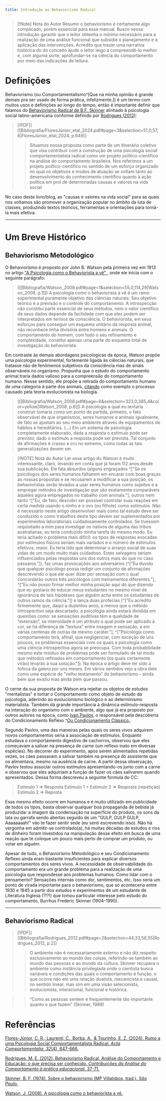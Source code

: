 ```yaml
---
title: Introdução ao Behaviorismo Radical
---
```

> [!Note] Nota do Autor
> Resumir o behaviorismo é certamente algo complicado, porém essencial para esse manual. Busco nessa introdução garantir que o leitor obtenha o mínimo necessário para a realização de uma análise funcional que subsidie o planejamento e a aplicação das intervenções. Acredito que trazer uma narrativa histórica do do conceito ajude o leitor leigo a compreendê-lo melhor e, com alguma sorte, aprofundar-se na ciência do comportamento por meio das indicações de leitura.
# Definições
Behaviorismo (ou Comportamentalismo^[Que na minha opinião é grande demais pra ser usado de forma prática, infelizmente.]) é um termo com muitos usos e definições ao longo do tempo, então é importante definir que falamos do [Behaviorismo Radical de B.F. Skinner](Skinner_1974.pdf) alinhado à psicologia social latino-americana conforme definido por [Rodrigues (2012)](FloresJúnior_etal_2024.pdf):

> [!PDF|] [[Bibliografia/FloresJúnior_etal_2024.pdf#page=3&selection=51,0,57,6|FloresJúnior_etal_2024, p.649]]
> > Situamos nossa proposta como parte de um itinerário coletivo que visa contribuir com a construção de uma psicologia social comportamentalista radical como um projeto político-científico na análise do comportamento brasileira. Nos referimos a um projeto político-científico no sentido de um esforço organizado no qual os objetivos e modos de atuação se voltam tanto ao desenvolvimento do conhecimento científico quanto à ação política em prol de determinadas causas e valores na vida social
> 
> 

No caso deste livro/blog, as "causas e valores na vida social" para as quais nos voltamos são promover a organização popular no âmbito da luta de classes, produzindo textos teóricos, ferramentas e orientações para torná-la mais efetiva.  

---
# Um Breve Histórico
## Behaviorismo Metodológico
O Behaviorismo é proposto por John B. Watson pela primeira vez em 1913 no artigo ["A Psicologia como o Behaviorista a vê" ](Watson_2008.pdf), onde ele inicia com o seguinte parágrafo:

> ([[Bibliografia/Watson_2008.pdf#page=1&selection=55,0,114,29|Watson_2008, p.1]])
> A psicologia como o behaviorista a vê é um ramo experimental puramente objetivo das ciências naturais. Seu objetivo teórico é a previsão e o controle do comportamento. A introspecção não constitui parte essencial de seus métodos, nem o valor científico de seus dados depende da facilidade com que eles podem ser interpretados em termos de consciência. O behaviorista, em seus esforços para conseguir um esquema unitário da resposta animal, não reconhece linha divisória entre homens e animais. O comportamento do homem, com todo o seu refinamento e complexidade, constitui apenas uma parte do esquema total de investigação do behaviorista.

Em contraste às demais abordagens psicológicas da época, Watson propõe uma psicologia experimental, fortemente ligada às ciências naturais, que tratasse não de fenômenos subjetivos da consciência mas de sinais observáveis no organismo. Propunha que o estudo do comportamento animal traria dados valioso para a compreensão do comportamento humano. Nesse sentido, ele propõe a retirada do comportamento humano de uma categoria à parte dos animais, [citando](Bibliografia/Watson_2008.pdf#page=3&selection=268,10,304,12&color=yellow) como exemplo o processo causado pela teoria evolucionista na biologia. 

> ([[Bibliografia/Watson_2008.pdf#page=6&selection=323,0,385,4&color=yellow|Watson_2008, p.6]])
> A psicologia a qual eu tentaria construir tomaria como um ponto de partida, primeiro, o fato observável de que organismos, seres humanos e animais igualmente, de fato se ajustam ao seu meio ambiente através de equipamentos de hábitos e hereditários. (...) Em um sistema de psicologia completamente elaborado, dada a resposta o estímulo pode ser previsto; dado o estímulo a resposta pode ser prevista. Tal conjunto de afirmações é crasso e cru no extremo, como todas as tais generalizações devem ser.

> [!NOTE] Nota do Autor
> Ler esse artigo do Watson é muito interessante, claro, levando em conta que já foram 112 anos desde sua publicação. Ele fala absurdos (alguns engraçados ^["Se os psicólogos dos seres humanos falharem em encarar com boas graças as nossas propostas e se recusarem a modificar a sua posição, os behavioristas serão levados a usar seres humanos como sujeitos e a empregar métodos de investigação que são exatamente comparáveis àqueles agora empregados no trabalho com animais."], outros nem tanto ^["Eu, de fato, descobri ser possível controlar suas reações em certa medida usando o ninho e o ovo (ou filhote) como estímulos. Não é necessário neste artigo desenvolver mais como tal estudo deve ser conduzido e como trabalhos deste tipo devem ser suplementados por experimentos laboratoriais cuidadosamente controlados. Se tivessem requisitado a mim para investigar os nativos de alguma das tribos australianas, eu teria conduzido minha tarefa do mesmo modo. Eu teria achado o problema mais difícil: os tipos de respostas evocadas por estímulos físicos seriam mais variados e o número de estímulos efetivos, maior. Eu teria tido que determinar o arranjo social de suas vidas de um modo muito mais cuidadoso. Estes selvagens seriam influenciados pelas respostas uns dos outros mais do que no caso pássaros."]), faz umas provocações aos adversários (^["Eu duvido que qualquer psicólogo possa redigir um conjunto de afirmações descrevendo o que ele quer dizer por sensação com o qual concordarão outros três psicólogos com treinamentos diferentes."], ^["Eu não posso firmar melhor minha posição aqui do que dizendo que eu gostaria de educar meus estudantes no mesmo nível de ignorância de tais hipóteses que alguém acha entre os estudantes de outros ramos da ciência."]) e lança duas profecias (^["Eu acredito firmemente que, daqui a duzentos anos, a menos que o método introspectivo seja descartado, a psicologia ainda estará dividida em questões como: se sensações auditivas têm a qualidade de “extensão”, se intensidade é um atributo o qual pode ser aplicado à cor, se há diferença de “textura” entre imagem e sensação, e em várias centenas de outras de mesmo caráter."], ^["Psicologia como comportamento terá, afinal, que negligenciar, com exceção de uns poucos, os problemas essenciais com os quais a psicologia como uma ciência introspectiva agora se preocupa. Com toda probabilidade mesmo este resíduo de problemas pode ser formulado de tal modo que métodos refinados em comportamento (os quais certamente virão) levarão à sua solução."]). Na época o artigo deve ter sido a fofoca da galera por uns meses. Em vários sentidos vejo a obra dele como uma espécie de "velho testamento" do behaviorismo - ainda bem que existiu mas ainda bem que passou.

O cerne da sua proposta de Watson era rejeitar os objetos de estudos "mentalistas" e tomar o Comportamento como objeto de estudo da psicologia, aderindo ao evolucionismo biológico e ao determinismo materialista. Também dá grande importância à dinâmica estímulo-resposta na interação do organismo com o ambiente, algo que já era proposto por outros autores na época, como [Ivan Pavlov](https://en.wikipedia.org/wiki/Ivan_Pavlov), o responsável pela descoberta do Condicionamento Reflexo ^[Ou Condicionamento Clássico.](CR). 

Segundo Pavlov, uma das maneiras pelas quais os seres vivos adquirem novos comportamentos seria a associação de estímulos. Enquanto estudava o comportamento digestivo de cachorros, observou que eles começavam a salivar na presença de carne (um reflexo inato em diversas espécies). No decorrer do experimento, após serem alimentados repetidas vezes, os cães passavam a salivar também na presença do assistente que os alimentava, mesmo na ausência de carne. A partir dessa observação, Pavlov testou associar outros estímulos apresentando-os junto com a carne e observou que eles adquiriam a função de fazer os cães salivarem quando apresentados. Dessa forma descreveu a seguinte formula do CC: 

>Estimulo 1 => Resposta
Estimulo 1 + Estimulo 2 => Resposta (repetição)
Estimulo 2 => Reposta

Esse mesmo efeito ocorre em humanos e é muito utilizado em publicidade de todos os tipos, basta observar qualquer boa propaganda de bebida já produzida: a imagem da condensação na superfície do produto, os sons da lata ou garrafa sendo abertas seguido de um "GULP, GULP GULP, Aaaaaaaah!" vão te fazer sentir sede (eu senti escrevendo isso). Não há vergonha em admitir-se controlado(a), há muitas décadas de estudos e rios de dinheiro foram investidos na manipulação desse efeito em busca de uma reação que te coloque um pouco mais perto de comprar um produto, ou votar em alguém.

Apesar de tudo, o Behaviorismo Metodológico e seu Condicionamento Reflexo ainda eram bastante insuficientes para explicar diversos comportamentos dos seres vivos. A necessidade de observabilidade do comportamento era um grande problema para a realização de uma psicologia que respondesse aos problemas humanos. Como lidar com o pensamento? Sensações internas como dor, sentimentos, etc. Isso seria um ponto de virada importante para o behaviorismo, que só aconteceria entre 1930 e 1945 a partir dos estudos e experimentos de um estudante de Literatura Inglesa (?!?!) que tomou particular interesse pelo estudo do comportamento, Burrhus Frederic Skinner (1904-1990).

---
## Behaviorismo Radical
> [!PDF|] [[Bibliografia/Rodrigues_2012.pdf#page=2&selection=44,33,58,55|Rodrigues_2012, p.2]]
> > O ambiente não é necessariamente externo e não diz respeito exclusivamente ao mundo das coisas, referindo-se também ao mundo das pessoas e ao mundo da cultura. Skinner recupera o ambiente como instância privilegiada onde o cientista busca variáveis e condições das quais o comportamento é função, o que ocorre não em uma relação dualista, mecanicista e causal, no sentido linear, mas sim em uma visão selecionista, evolucionista, interacional, funcional e histórica. 



> > “Como as pessoas sentem é frequentemente tão importante quanto o que fazem” (Skinner, 1989)

# Referências
[Flores-Júnior, C. R., Laurenti, C., Borba, A., & Tourinho, E. Z. (2024). Rumo a uma Psicologia Social Comportamentalista Radical. _Acta Comportamentalia_, _32_(4), 647-666.](FloresJúnior_etal_2024.pdf)

[Rodrigues, M. E. (2012). Behaviorismo Radical, Análise do Comportamento e Educação: o que precisa ser conhecido. _Contribuições da Análise do Comportamento à prática educacional_, 37-71.](Rodrigues_2012.pdf)

[Skinner, B. F. (1974). Sobre o behaviorismo (MP Villalobos, trad.). _São Paulo_.](Skinner_1974.pdf)

[Watson, J. (2008). A psicologia como o behaviorista a vê.](Watson_2008.pdf)